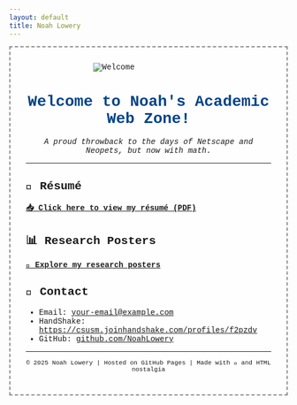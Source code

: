 ```yaml
---
layout: default
title: Noah Lowery
---
```


<div style="max-width: 800px; margin: auto; font-family: 'Courier New', monospace; background-color: #fefefe; padding: 2em; border: 2px dashed #888;">

<img src="https://i.imgur.com/VlFVLK1.gif" alt="Welcome" style="display: block; margin: auto; max-width: 200px;">

<h1 style="text-align: center; color: #004488;">Welcome to Noah's Academic Web Zone!</h1>

<p style="text-align: center;"><i>A proud throwback to the days of Netscape and Neopets, but now with math.</i></p>

<hr>

<h2>📄 Résumé</h2>
<p><a href="resume.pdf"><b>📥 Click here to view my résumé (PDF)</b></a></p>

<h2>📊 Research Posters</h2>
<p><a href="posters/"><b>📂 Explore my research posters</b></a></p>

<h2>🔗 Contact</h2>
<ul>
  <li>Email: <a href="mailto:lowerynoah@ymail.com">your-email@example.com</a></li>
  <li>HandShake: <a href="https://handshake.com/profiles/NoahLowery">https://csusm.joinhandshake.com/profiles/f2pzdv</a></li>
  <li>GitHub: <a href="https://github.com/NoahLowery">github.com/NoahLowery</a></li>
</ul>

<hr>

<p style="text-align: center; font-size: 0.8em;">© 2025 Noah Lowery | Hosted on GitHub Pages | Made with 💾 and HTML nostalgia</p>

</div>
